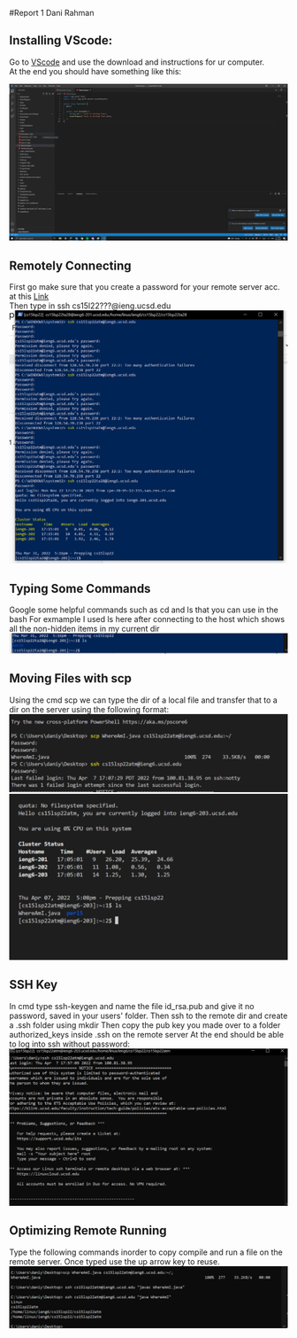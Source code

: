 #Report 1
Dani Rahman
## Installing VScode:

Go to [VScode](https://code.visualstudio.com/) and use the download and instructions for ur computer.<br>
At the end you should have something like this:

![Image](https://github.com/drahmanucsd/cse15l-lav-reports/blob/main/Images/Installing%20Vscode.png)
## Remotely Connecting
First go make sure that you create a password for your remote server acc. at this [Link](https://sdacs.ucsd.edu/~icc/index.php)<br>
Then type in ssh cs15l22???@ieng.ucsd.edu
![Image](https://github.com/drahmanucsd/cse15l-lav-reports/blob/main/Images/RemoteConnecting.png)
## Typing Some Commands
Google some helpful commands such as cd and ls that you can use in the bash
For exmample I used ls here after connecting to the host which shows all the non-hidden items in my current dir
![Image](https://github.com/drahmanucsd/cse15l-lav-reports/blob/main/Images/Typing%20Some%20Commands.png)
## Moving Files with scp
Using the cmd scp we can type the dir of a local file and transfer that to a dir on the server using the following format:
![Image](https://github.com/drahmanucsd/cse15l-lav-reports/blob/main/Images/Moving%20Files%20with%20scp.png)
![Image](https://github.com/drahmanucsd/cse15l-lav-reports/blob/main/Images/Moving%20Files%20with%20scp2.png)
## SSH Key
In cmd type ssh-keygen and name the file id_rsa.pub and give it no password, saved in your users' folder.
Then ssh to the remote dir and create a .ssh folder using mkdir
Then copy the pub key you made over to a folder authorized_keys inside .ssh on the remote server
At the end should be able to log into ssh without password:
![Image](https://github.com/drahmanucsd/cse15l-lav-reports/blob/main/Images/ssh%20key.png)
## Optimizing Remote Running
Type the following commands inorder to copy compile and run a file on the remote server. Once typed use the up arrow key to reuse.
![Image](https://github.com/drahmanucsd/cse15l-lav-reports/blob/main/Images/Optimizing.png)

